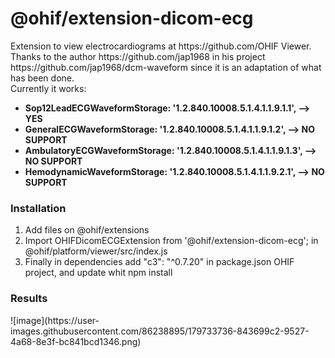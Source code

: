 <h1>@ohif/extension-dicom-ecg</h1>
Extension to view electrocardiograms at https://github.com/OHIF Viewer.</br>
Thanks to the author https://github.com/jap1968 in his project https://github.com/jap1968/dcm-waveform since it is an adaptation of what has been done.</br>
Currently it works:</br>
<ul>
  <li><strong>Sop12LeadECGWaveformStorage: '1.2.840.10008.5.1.4.1.1.9.1.1', --> YES</strong></li>
  <li><strong>GeneralECGWaveformStorage: '1.2.840.10008.5.1.4.1.1.9.1.2', --> NO SUPPORT</strong></li>
  <li><strong>AmbulatoryECGWaveformStorage: '1.2.840.10008.5.1.4.1.1.9.1.3', --> NO SUPPORT</strong></li>
  <li><strong>HemodynamicWaveformStorage: '1.2.840.10008.5.1.4.1.1.9.2.1', --> NO SUPPORT</strong></li>
</ul>

<h3>Installation</h3>
<ol>
  <li>Add files on @ohif/extensions</li>
  <li>Import OHIFDicomECGExtension from '@ohif/extension-dicom-ecg'; in @ohif/platform/viewer/src/index.js</li>
  <li>Finally in dependencies add "c3": "^0.7.20" in package.json OHIF project, and update whit npm install</li>
</ol>

<h3>Results</h3>
![image](https://user-images.githubusercontent.com/86238895/179733736-843699c2-9527-4a68-8e3f-bc841bcd1346.png)
